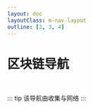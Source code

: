 ```yaml
---
layout: doc
layoutClass: m-nav-layout
outline: [2, 3, 4]
---
```


<script setup>
import MNavLinks from './components/MNavLinks.vue'

import { NAV_DATA } from './data'
</script>
<style src="./index.scss"></style>

# 区块链导航

<MNavLinks v-for="{title, items} in NAV_DATA" :title="title" :items="items"/>

<br />

::: tip
该导航由收集与网络
:::
